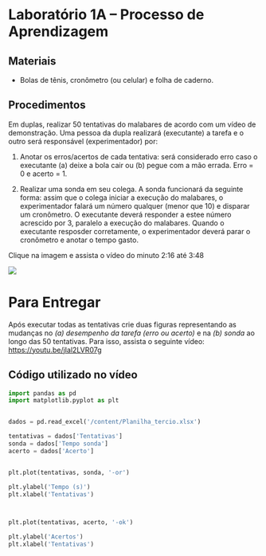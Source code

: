 # Laboratório 1A – Processo de Aprendizagem 

## Materiais
- Bolas de tênis, cronômetro (ou celular) e folha de caderno.
## Procedimentos 
Em duplas, realizar 50 tentativas do malabares de acordo com um vídeo de demonstração. Uma pessoa da dupla realizará (executante) a tarefa e o outro será responsável (experimentador) por:

1. Anotar os erros/acertos de cada tentativa: será considerado erro caso o executante (a) deixe a bola cair ou (b) pegue com a mão errada. Erro = 0 e acerto = 1. 

2. Realizar uma sonda em seu colega. A sonda funcionará da seguinte forma: assim que o colega iniciar a execução do malabares, o experimentador falará um número qualquer (menor que 10) e disparar um cronômetro. O executante deverá responder a estee número acrescido por 3, paralelo a execução do malabares. Quando o executante resposder corretamente, o experimentador deverá parar o cronômetro e anotar o tempo gasto. 

Clique na imagem e assista o vídeo do minuto 2:16 até 3:48

[![](https://i.ytimg.com/vi/iFSy0MNaDRM/hqdefault.jpg)](https://youtu.be/iFSy0MNaDRM?list=PLQ9fmFUN_UmJZC8LGRQfA7R2Ot2UVEQJd&t=136)


# Para Entregar

Após executar todas as tentativas crie duas figuras representando as mudanças no *(a) desempenho da tarefa (erro ou acerto)* e na *(b) sonda* ao longo das 50 tentativas. Para isso, assista o seguinte vídeo: https://youtu.be/jIal2LVR07g



## Código utilizado no vídeo
```python
import pandas as pd
import matplotlib.pyplot as plt


dados = pd.read_excel('/content/Planilha_tercio.xlsx')

tentativas = dados['Tentativas']
sonda = dados['Tempo sonda']
acerto = dados['Acerto']


plt.plot(tentativas, sonda, '-or')

plt.ylabel('Tempo (s)')
plt.xlabel('Tentativas')



plt.plot(tentativas, acerto, '-ok')

plt.ylabel('Acertos')
plt.xlabel('Tentativas')


```

